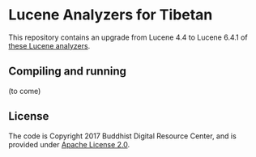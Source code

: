 # Lucene Analyzers for Tibetan

This repository contains an upgrade from Lucene 4.4 to Lucene 6.4.1 of [these Lucene analyzers](https://github.com/tibetan-nlp/lucene-analyzers).

## Compiling and running

(to come)

## License

The code is Copyright 2017 Buddhist Digital Resource Center, and is provided under [Apache License 2.0](LICENSE).